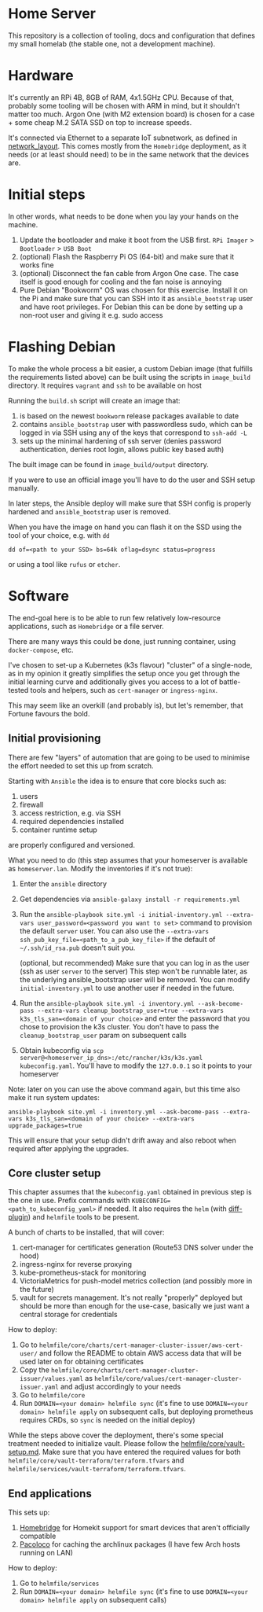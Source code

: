 # Home Server

This repository is a collection of tooling, docs and configuration that defines my small homelab
(the stable one, not a development machine).

# Hardware

It's currently an RPi 4B, 8GB of RAM, 4x1.5GHz CPU.
Because of that, probably some tooling will be chosen with ARM in mind, but it shouldn't matter too much.
Argon One (with M2 extension board) is chosen for a case + some cheap M.2 SATA SSD on top to increase speeds.

It's connected via Ethernet to a separate IoT subnetwork, as defined in [network_layout](https://github.com/dezeroku/network_layout).
This comes mostly from the `Homebridge` deployment, as it needs (or at least should need) to
be in the same network that the devices are.

# Initial steps

In other words, what needs to be done when you lay your hands on the machine.

1. Update the bootloader and make it boot from the USB first. `RPi Imager` > `Bootloader` > `USB Boot`
2. (optional) Flash the Raspberry Pi OS (64-bit) and make sure that it works fine
3. (optional) Disconnect the fan cable from Argon One case. The case itself is good enough for cooling and the fan noise is annoying
4. Pure Debian "Bookworm" OS was chosen for this exercise.
   Install it on the Pi and make sure that you can SSH into it as `ansible_bootstrap` user and have root privileges.
   For Debian this can be done by setting up a non-root user and giving it e.g. sudo access

# Flashing Debian

To make the whole process a bit easier, a custom Debian image (that fulfills the requirements listed above)
can be built using the scripts in `image_build` directory.
It requires `vagrant` and `ssh` to be available on host

Running the `build.sh` script will create an image that:

1. is based on the newest `bookworm` release packages available to date
2. contains `ansible_bootstrap` user with passwordless sudo, which can be logged in via SSH using any of the keys that
   correspond to `ssh-add -L`
3. sets up the minimal hardening of ssh server (denies password authentication, denies root login, allows public key based auth)

The built image can be found in `image_build/output` directory.

If you were to use an official image you'll have to do the user and SSH setup manually.

In later steps, the Ansible deploy will make sure that SSH config is properly hardened and `ansible_bootstrap` user is removed.

When you have the image on hand you can flash it on the SSD using the tool of your choice, e.g. with `dd`

```
dd of=<path to your SSD> bs=64k oflag=dsync status=progress
```

or using a tool like `rufus` or `etcher`.

# Software

The end-goal here is to be able to run few relatively low-resource applications, such as
`Homebridge` or a file server.

There are many ways this could be done, just running container, using `docker-compose`, etc.

I've chosen to set-up a Kubernetes (k3s flavour) "cluster" of a single-node, as in my opinion
it greatly simplifies the setup once you get through the initial learning curve and additionally
gives you access to a lot of battle-tested tools and helpers, such as `cert-manager` or `ingress-nginx`.

This may seem like an overkill (and probably is), but let's remember, that Fortune favours the bold.

## Initial provisioning

There are few "layers" of automation that are going to be used to minimise the effort needed to set this up from scratch.

Starting with `Ansible` the idea is to ensure that core blocks such as:

1. users
2. firewall
3. access restriction, e.g. via SSH
4. required dependencies installed
5. container runtime setup

are properly configured and versioned.

What you need to do (this step assumes that your homeserver is available as `homeserver.lan`. Modify the inventories if it's not true):

1. Enter the `ansible` directory
2. Get dependencies via `ansible-galaxy install -r requirements.yml`
3. Run the `ansible-playbook site.yml -i initial-inventory.yml --extra-vars user_password=<password you want to set>` command to provision the default `server` user.
   You can also use the `--extra-vars ssh_pub_key_file=<path_to_a_pub_key_file>` if the default of `~/.ssh/id_rsa.pub` doesn't suit you.

   (optional, but recommended) Make sure that you can log in as the user (ssh as user `server` to the server)
   This step won't be runnable later, as the underlying ansible_bootstrap user will be removed.
   You can modify `initial-inventory.yml` to use another user if needed in the future.

4. Run the `ansible-playbook site.yml -i inventory.yml --ask-become-pass --extra-vars cleanup_bootstrap_user=true --extra-vars k3s_tls_san=<domain of your choice>` and enter the password that you chose to provision the k3s cluster.
   You don't have to pass the `cleanup_bootstrap_user` param on subsequent calls
5. Obtain kubeconfig via `scp server@<homeserver_ip_dns>:/etc/rancher/k3s/k3s.yaml kubeconfig.yaml`.
   You'll have to modify the `127.0.0.1` so it points to your homeserver

Note: later on you can use the above command again, but this time also make it run system updates:

```
ansible-playbook site.yml -i inventory.yml --ask-become-pass --extra-vars k3s_tls_san=<domain of your choice> --extra-vars upgrade_packages=true
```

This will ensure that your setup didn't drift away and also reboot when required after applying the upgrades.

## Core cluster setup

This chapter assumes that the `kubeconfig.yaml` obtained in previous step is the one in use.
Prefix commands with `KUBECONFIG=<path_to_kubeconfig_yaml>` if needed.
It also requires the `helm` (with [diff-plugin](https://github.com/databus23/helm-diff)) and `helmfile` tools to be present.

A bunch of charts to be installed, that will cover:

1. cert-manager for certificates generation (Route53 DNS solver under the hood)
2. ingress-nginx for reverse proxying
3. kube-prometheus-stack for monitoring
4. VictoriaMetrics for push-model metrics collection (and possibly more in the future)
5. vault for secrets management. It's not really "properly" deployed but should be more than enough for the use-case, basically we just want a central storage for credentials

How to deploy:

1. Go to `helmfile/core/charts/cert-manager-cluster-issuer/aws-cert-user/` and follow the README to obtain AWS access data that will be used later on for obtaining certificates
2. Copy the `helmfile/core/charts/cert-manager-cluster-issuer/values.yaml` as `helmfile/core/values/cert-manager-cluster-issuer.yaml` and adjust accordingly to your needs
3. Go to `helmfile/core`
4. Run `DOMAIN=<your domain> helmfile sync` (it's fine to use `DOMAIN=<your domain> helmfile apply` on subsequent calls, but deploying prometheus requires CRDs, so `sync` is needed on the initial deploy)

While the steps above cover the deployment, there's some special treatment needed to initialize vault.
Please follow the [helmfile/core/vault-setup.md](helmfile/core/vault-setup.md).
Make sure that you have entered the required values for both `helmfile/core/vault-terraform/terraform.tfvars` and `helmfile/services/vault-terraform/terraform.tfvars`.

## End applications

This sets up:

1. [Homebridge](https://github.com/homebridge/homebridge) for Homekit support for smart devices that aren't officially compatible
2. [Pacoloco](https://github.com/anatol/pacoloco) for caching the archlinux packages (I have few Arch hosts running on LAN)

How to deploy:

1. Go to `helmfile/services`
2. Run `DOMAIN=<your domain> helmfile sync` (it's fine to use `DOMAIN=<your domain> helmfile apply` on subsequent calls)
